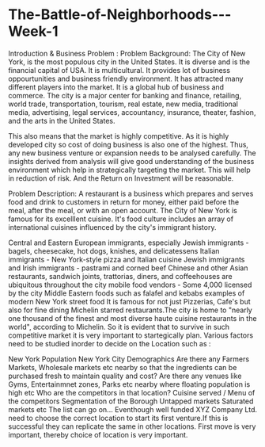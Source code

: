 # The-Battle-of-Neighborhoods---Week-1

Introduction & Business Problem :
Problem Background:
The City of New York, is the most populous city in the United States. It is diverse and is the financial capital of USA. It is multicultural. It provides lot of business oppourtunities and business friendly environment. It has attracted many different players into the market. It is a global hub of business and commerce. The city is a major center for banking and finance, retailing, world trade, transportation, tourism, real estate, new media, traditional media, advertising, legal services, accountancy, insurance, theater, fashion, and the arts in the United States.

This also means that the market is highly competitive. As it is highly developed city so cost of doing business is also one of the highest. Thus, any new business venture or expansion needs to be analysed carefully. The insights derived from analysis will give good understanding of the business environment which help in strategically targeting the market. This will help in reduction of risk. And the Return on Investment will be reasonable.

Problem Description:
A restaurant is a business which prepares and serves food and drink to customers in return for money, either paid before the meal, after the meal, or with an open account. The City of New York is famous for its excelllent cuisine. It's food culture includes an array of international cuisines influenced by the city's immigrant history.

Central and Eastern European immigrants, especially Jewish immigrants - bagels, cheesecake, hot dogs, knishes, and delicatessens
Italian immigrants - New York-style pizza and Italian cuisine
Jewish immigrants and Irish immigrants - pastrami and corned beef
Chinese and other Asian restaurants, sandwich joints, trattorias, diners, and coffeehouses are ubiquitous throughout the city
mobile food vendors - Some 4,000 licensed by the city
Middle Eastern foods such as falafel and kebabs examples of modern New York street food
It is famous for not just Pizzerias, Cafe's but also for fine dining Michelin starred restaurants.The city is home to "nearly one thousand of the finest and most diverse haute cuisine restaurants in the world", according to Michelin.
So it is evident that to survive in such competitive market it is very important to startegically plan. Various factors need to be studied inorder to decide on the Location such as :

New York Population
New York City Demographics
Are there any Farmers Markets, Wholesale markets etc nearby so that the ingredients can be purchased fresh to maintain quality and cost?
Are there any venues like Gyms, Entertainmnet zones, Parks etc nearby where floating population is high etc
Who are the competitors in that location?
Cuisine served / Menu of the competitors
Segmentation of the Borough
Untapped markets
Saturated markets etc
The list can go on...
Eventhough well funded XYZ Company Ltd. need to choose the correct location to start its first venture.If this is successful they can replicate the same in other locations. First move is very important, thereby choice of location is very important.
